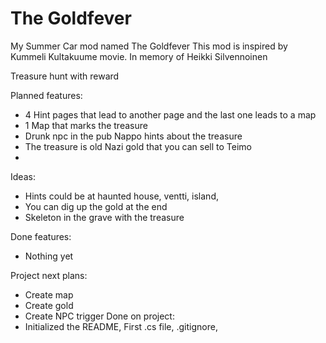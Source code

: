 # The Goldfever
My Summer Car mod named The Goldfever
This mod is inspired by Kummeli Kultakuume movie. In memory of Heikki Silvennoinen

Treasure hunt with reward

Planned features:
- 4 Hint pages that lead to another page and the last one leads to a map
- 1 Map that marks the treasure
- Drunk npc in the pub Nappo hints about the treasure
- The treasure is old Nazi gold that you can sell to Teimo
- 
Ideas: 
- Hints could be at haunted house, ventti, island, 
- You can dig up the gold at the end
- Skeleton in the grave with the treasure

Done features:
- Nothing yet

Project next plans:
- Create map
- Create gold
- Create NPC trigger
Done on project:
- Initialized the README, First .cs file, .gitignore,

